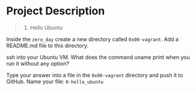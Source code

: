 # Project Description
 
> 1. Hello Ubuntu

Inside the `zero_day` create a new directory called `0x00-vagrant`. Add a README.md file to this directory.

ssh into your Ubuntu VM. What does the command uname print when you run it without any option?

Type your answer into a file in the `0x00-vagrant` directory and push it to GitHub. Name your file: `0-hello_ubuntu`

